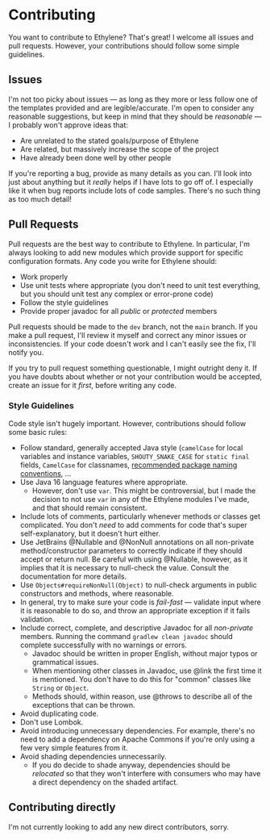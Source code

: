 # Contributing

You want to contribute to Ethylene? That's great! I welcome all issues and pull requests. However, your contributions should follow some simple guidelines. 

## Issues

I'm not too picky about issues — as long as they more or less follow one of the templates provided and are legible/accurate. I'm open to consider any reasonable suggestions, but keep in mind that they should be _reasonable_ — I probably won't approve ideas that:

* Are unrelated to the stated goals/purpose of Ethylene
* Are related, but massively increase the scope of the project
* Have already been done well by other people

If you're reporting a bug, provide as many details as you can. I'll look into just about anything but it _really_ helps if I have lots to go off of. I especially like it when bug reports include lots of code samples. There's no such thing as too much detail!

## Pull Requests

Pull requests are the best way to contribute to Ethylene. In particular, I'm always looking to add new modules which provide support for specific configuration formats. Any code you write for Ethylene should:

* Work properly 
* Use unit tests where appropriate (you don't need to unit test everything, but you should unit test any complex or error-prone code)
* Follow the style guidelines
* Provide proper javadoc for all _public_ or _protected_ members

Pull requests should be made to the `dev` branch, not the `main` branch. If you make a pull request, I'll review it myself and correct any minor issues or inconsistencies. If your code doesn't work and I can't easily see the fix, I'll notify you. 

If you try to pull request something questionable, I might outright deny it. If you have doubts about whether or not your contribution would be accepted, create an issue for it _first_, before writing any code. 

### Style Guidelines

Code style isn't hugely important. However, contributions should follow some basic rules:

* Follow standard, generally accepted Java style (`camelCase` for local variables and instance variables, `SHOUTY_SNAKE_CASE` for `static final` fields, `CamelCase` for classnames, [recommended package naming conventions](https://docs.oracle.com/javase/tutorial/java/package/namingpkgs.html), ...
* Use Java 16 language features where appropriate.
  * However, don't use `var`. This might be controversial, but I made the decision to not use `var` in any of the Ethylene modules I've made, and that should remain consistent.
* Include lots of comments, particularly whenever methods or classes get complicated. You don't _need_ to add comments for code that's super self-explanatory, but it doesn't hurt either.
* Use JetBrains @Nullable and @NonNull annotations on all non-private method/constructor parameters to correctly indicate if they should accept or return null. Be careful with using @Nullable, however, as it implies that it is necessary to null-check the value. Consult the documentation for more details.
* Use `Objects#requireNonNull(Object)` to null-check arguments in public constructors and methods, where reasonable. 
* In general, try to make sure your code is _fail-fast_ — validate input where it is reasonable to do so, and throw an appropriate exception if it fails validation.
* Include correct, complete, and descriptive Javadoc for all _non-private_ members. Running the command `gradlew clean javadoc` should complete successfully with no warnings or errors.
  * Javadoc should be written in proper English, without major typos or grammatical issues.
  * When mentioning other classes in Javadoc, use @link the first time it is mentioned. You don't have to do this for "common" classes like `String` or `Object`. 
  * Methods should, within reason, use @throws to describe all of the exceptions that can be thrown.
* Avoid duplicating code.
* Don't use Lombok. 
* Avoid introducing unnecessary dependencies. For example, there's no need to add a dependency on Apache Commons if you're only using a few very simple features from it.
* Avoid shading dependencies unnecessarily.
  * If you do decide to shade anyway, dependencies should be _relocated_ so that they won't interfere with consumers who may have a direct dependency on the shaded artifact. 

## Contributing directly

I'm not currently looking to add any new direct contributors, sorry.
